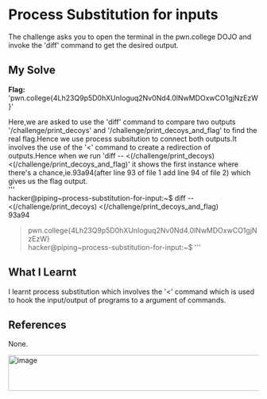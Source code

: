 # Process Substitution for inputs
The challenge asks you to open the terminal in the pwn.college DOJO and invoke the 'diff' command to get the desired output.   

## My Solve
**Flag:** 'pwn.college{4Lh23Q9p5D0hXUnIoguq2Nv0Nd4.0lNwMDOxwCO1gjNzEzW}'    

Here,we are asked to use the 'diff' command to compare two outputs '/challenge/print_decoys' and '/challenge/print_decoys_and_flag' to find the real flag.Hence we use process subsitution to connect both outputs.It involves the use of the '<' command to create a redirection of outputs.Hence when we run 'diff -- <(/challenge/print_decoys) <(/challenge/print_decoys_and_flag)' it shows the first instance where there's a chance,ie.93a94(after line 93 of file 1 add line 94 of file 2) which gives us the flag output.   
'''    
hacker@piping~process-substitution-for-input:~$ diff -- <(/challenge/print_decoys) <(/challenge/print_decoys_and_flag)      
93a94      
> pwn.college{4Lh23Q9p5D0hXUnIoguq2Nv0Nd4.0lNwMDOxwCO1gjNzEzW}      
hacker@piping~process-substitution-for-input:~$
'''

## What I Learnt
I learnt process substitution which involves the '<' command which is used to hook the input/output of programs to a argument of commands.     

## References 
None.     


<img width="915" height="72" alt="image" src="https://github.com/user-attachments/assets/303de5af-aed6-44e0-bd8e-692e113b71c3" />
